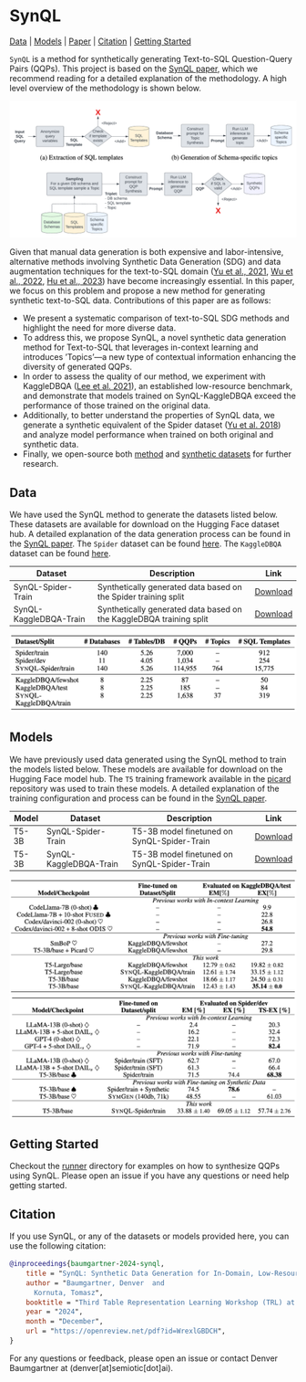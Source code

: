 # SynQL
[Data](##data) | [Models](##models) | [Paper](https://openreview.net/forum?id=WrexlGBDCH#discussion) | [Citation](##citation) | [Getting Started](runner)

`SynQL` is a method for synthetically generating Text-to-SQL Question-Query Pairs (QQPs). This project is based on the [SynQL paper](https://openreview.net/forum?id=WrexlGBDCH#discussion), which we recommend reading for a detailed explanation of the methodology. A high level overview of the methodology is shown below. 

![SynQL Method](assets/synql_diagram.png)

Given that manual data generation is both expensive and labor-intensive, alternative methods involving Synthetic Data Generation (SDG) and data augmentation techniques for the text-to-SQL domain ([Yu et al., 2021](https://arxiv.org/abs/2009.13845), [Wu et al., 2022](https://aclanthology.org/2021.emnlp-main.707/), [Hu et al., 2023](https://aclanthology.org/2023.findings-acl.86)) have become increasingly essential. In this paper, we focus on this problem and propose a new method for generating synthetic text-to-SQL data. Contributions of this paper are as follows:
- We present a systematic comparison of text-to-SQL SDG methods and highlight the need
for more diverse data.
- To address this, we propose SynQL, a novel synthetic data generation method for Text-to-SQL that leverages in-context learning and introduces ’Topics’—a new type of contextual information enhancing the diversity of generated QQPs.
- In order to assess the quality of our method, we experiment with KaggleDBQA ([Lee et al. 2021](https://github.com/Chia-Hsuan-Lee/KaggleDBQA)), an established low-resource benchmark, and demonstrate that models trained on SynQL-KaggleDBQA exceed the performance of those trained on the original data.
- Additionally, to better understand the properties of SynQL data, we generate a synthetic equivalent of the Spider dataset ([Yu et al. 2018](https://yale-lily.github.io/spider)) and analyze model performance when trained on both original and synthetic data.
- Finally, we open-source both [method](runner) and [synthetic datasets](##data) for further research.

## Data 
We have used the SynQL method to generate the datasets listed below. These datasets are available for download on the Hugging Face dataset hub. A detailed explanation of the data generation process can be found in the [SynQL paper](https://openreview.net/forum?id=WrexlGBDCH#discussion). The `Spider` dataset can be found [here](https://yale-lily.github.io/spider). The `KaggleDBQA` dataset can be found [here](https://github.com/Chia-Hsuan-Lee/KaggleDBQA).

| Dataset | Description | Link |
| --- | --- | --- |
| SynQL-Spider-Train | Synthetically generated data based on the Spider training split | [Download](https://huggingface.co/datasets/semiotic/SynQL-Spider-Train) | 
| SynQL-KaggleDBQA-Train | Synthetically generated data based on the KaggleDBQA training split | [Download](https://huggingface.co/datasets/semiotic/SynQL-KaggleDBQA-Train) |

![SynQL Dataset Statistics](assets/synql_dataset_statistics.png)

## Models
We have previously used data generated using the SynQL method to train the models listed below. These models are available for download on the Hugging Face model hub. The `T5` training framework available in the [picard](https://github.com/ServiceNow/picard) repository was used to train these models. A detailed explanation of the training configuration and process can be found in the [SynQL paper](https://openreview.net/forum?id=WrexlGBDCH#discussion).

| Model | Dataset | Description | Link |
| --- | --- | --- | --- |
| T5-3B | SynQL-Spider-Train | T5-3B model finetuned on SynQL-Spider-Train | [Download](https://huggingface.co/semiotic/T5-3B-SynQL-Spider-Train-Run-00) |
| T5-3B | SynQL-KaggleDBQA-Train | T5-3B model finetuned on SynQL-Spider-Train | [Download](https://huggingface.co/semiotic/T5-3B-SynQL-KaggleDBQA-Train-Run-00) |

![SynQL KaggleDBQA Model Performance](assets/kaggledbqa_performance.png)
![SynQL Spider Model Performance](assets/spider_performance.png)

## Getting Started
Checkout the [runner](runner) directory for examples on how to synthesize QQPs using SynQL. Please open an issue if you have any questions or need help getting started.

## Citation
If you use SynQL, or any of the datasets or models provided here, you can use the following citation:

```bibtex
@inproceedings{baumgartner-2024-synql,
    title = "SynQL: Synthetic Data Generation for In-Domain, Low-Resource Text-to-SQL Parsing",
    author = "Baumgartner, Denver  and
      Kornuta, Tomasz",
    booktitle = "Third Table Representation Learning Workshop (TRL) at the Neural Information Processing Systems Conference (NeurIPS)",
    year = "2024",
    month = "December",
    url = "https://openreview.net/pdf?id=WrexlGBDCH",
}
```     
For any questions or feedback, please open an issue or contact Denver Baumgartner at (denver[at]semiotic[dot]ai).